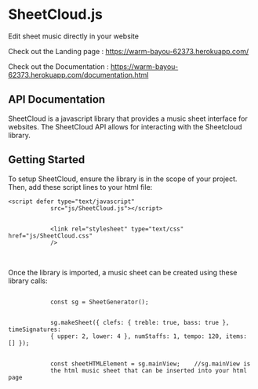 # SheetCloud.js

Edit sheet music directly in your website

Check out the Landing page : https://warm-bayou-62373.herokuapp.com/

Check out the Documentation : https://warm-bayou-62373.herokuapp.com/documentation.html

<section class="introSection">
        <h1 class="pageHeading">API Documentation</h1>
        <div class="subHeadingContainer">
          <p class="subHeading">
            SheetCloud is a javascript library that provides a music sheet
            interface for websites. The SheetCloud API allows for interacting
            with the Sheetcloud library.
          </p>
        </div>
      </section>
      <section class="gettingStarted">
        <h2 class="sectionHeading">Getting Started</h2>
        <p class="sectionDescription">
          To setup SheetCloud, ensure the library is in the scope of your
          project. Then, add these script lines to your html file:
        </p>
        <div class="codeBlock">
          <code class="codeText"
            >&lt;script defer type="text/javascript"
            src="js/SheetCloud.js"&gt;&lt;/script&gt;
            </code>
            <br/>
            <code>
            &lt;link rel="stylesheet" type="text/css" href="js/SheetCloud.css"
            /&gt;
          </code>
        </div>
        <p class="sectionDescription">
        <br/>
          Once the library is imported, a music sheet can be created using these
          library calls:
        </p>
        <div class="codeBlock">
          <code class="codeText">
            const sg = SheetGenerator();
            </code>
            <br />
            <code>
            sg.makeSheet({ clefs: { treble: true, bass: true }, timeSignatures:
            { upper: 2, lower: 4 }, numStaffs: 1, tempo: 120, items: [] });
            </code>
            <br />
            <code>
            const sheetHTMLElement = sg.mainView; &nbsp; &nbsp;//sg.mainView is
            the html music sheet that can be inserted into your html page
          </code>
        </div>
      </section>
